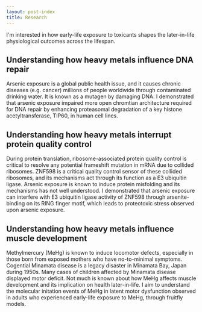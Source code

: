 ```yaml
---
layout: post-index
title: Research
---
```


I'm interested in how early-life exposure to toxicants shapes the later-in-life physiological outcomes across the lifespan. 

## Understanding how heavy metals influence DNA repair
Arsenic exposure is a global public health issue, and it causes chronic diseases (e.g. cancer) millions of people worldwide through contaminated drinking water. It is known as a mutagen by damaging DNA. I demonstrated that arsenic exposure impaired more open chromtian architecture required for DNA repair by enhancing proteasomal degradation of a key histone acetyltransferase, TIP60, in human cell lines.

## Understanding how heavy metals interrupt protein quality control
During protein translation, ribosome-associated protein quality control is critical to resolve any potential frameshift mutation in mRNA due to collided ribosomes. ZNF598 is a critical quality control sensor of these collided ribosomes, and its mechanisms act through its function as a E3 ubiquitin ligase. Arsenic exposure is known to induce protein misfolding and its mechanisms has not well understood. I demonstrated that arsenic exposure can interfere with E3 ubiquitin ligase activity of ZNF598 through arsenite-binding on its RING finger motif, which leads to proteotoxic stress observed upon arsenic exposure.

## Understanding how heavy metals influence muscle development
Methylmercury (MeHg) is known to induce locomotor defects, especially in those born from exposed mothers who have no-to-minimal symptoms. Cogential Minamata disease is a legacy disaster in Minamata Bay, Japan during 1950s. Many cases of children affected by Minamata disease displayed motor deficit. Not much is known about how MeHg affects muscle development and its implication on health later-in-life. I aim to understand the molecular initation events of MeHg in latent motor dysfunction observed in adults who experienced early-life exposure to MeHg, through fruitfly models.
